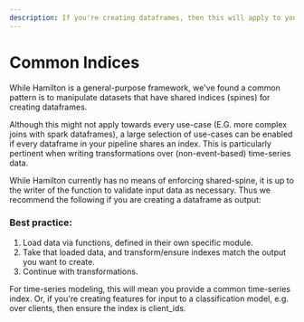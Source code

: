```yaml
---
description: If you're creating dataframes, then this will apply to you!
---
```


# Common Indices

While Hamilton is a general-purpose framework, we've found a common pattern is to manipulate datasets that have shared indices (spines) for creating dataframes.

Although this might not apply towards every use-case (E.G. more complex joins with spark dataframes), a large selection of use-cases can be enabled if every dataframe in your pipeline shares an index. This is particularly pertinent when writing transformations over (non-event-based) time-series data.

While Hamilton currently has no means of enforcing shared-spine, it is up to the writer of the function to validate input data as necessary. Thus we recommend the following if you are creating a dataframe as output:

### Best practice:

1. Load data via functions, defined in their own specific module.
2. Take that loaded data, and transform/ensure indexes match the output you want to create.
3. Continue with transformations.

For time-series modeling, this will mean you provide a common time-series index. Or, if you're creating features for input to a classification model, e.g. over clients, then ensure the index is client\_ids.

